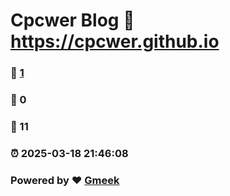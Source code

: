# Cpcwer Blog :link: https://cpcwer.github.io 
### :page_facing_up: [1](https://cpcwer.github.io/tag.html) 
### :speech_balloon: 0 
### :hibiscus: 11 
### :alarm_clock: 2025-03-18 21:46:08 
### Powered by :heart: [Gmeek](https://github.com/Meekdai/Gmeek)
